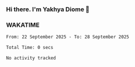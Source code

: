 ### Hi there. I'm Yakhya Diome 👋

### WAKATIME
<!--START_SECTION:waka-->

```txt
From: 22 September 2025 - To: 28 September 2025

Total Time: 0 secs

No activity tracked
```

<!--END_SECTION:waka-->
